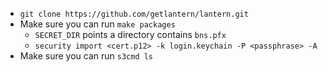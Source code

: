 * `git clone https://github.com/getlantern/lantern.git`
* Make sure you can run `make packages`
  * `SECRET_DIR` points a directory contains `bns.pfx`
  * `security import <cert.p12> -k login.keychain -P <passphrase> -A`
* Make sure you can run `s3cmd ls`


